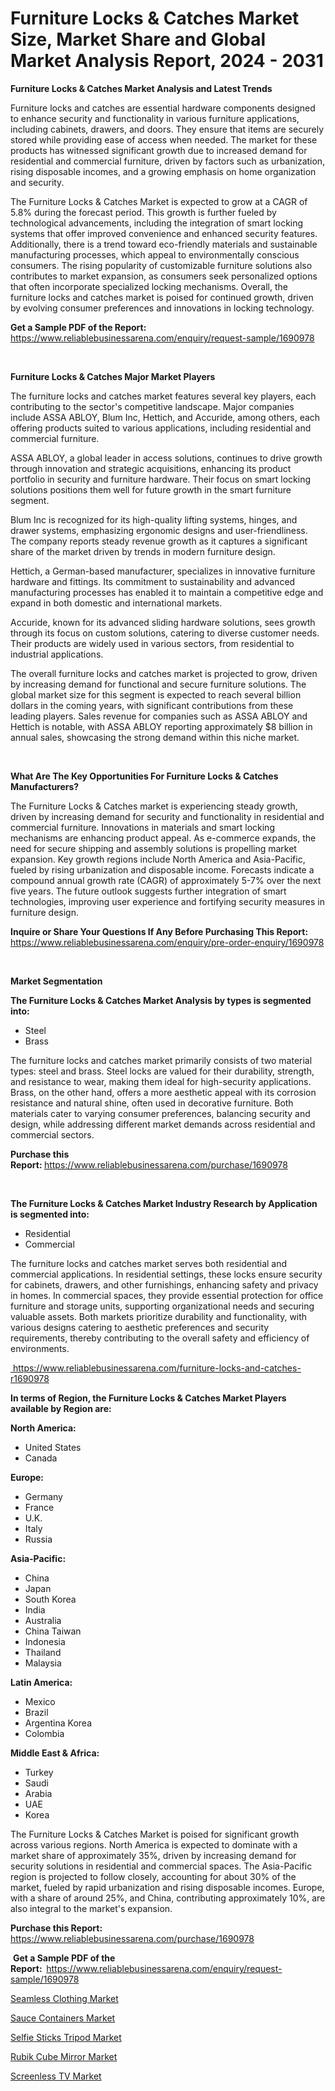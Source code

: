 <p><h1>Furniture Locks & Catches Market Size, Market Share and Global Market Analysis Report, 2024 - 2031</h1></p><p><strong>Furniture Locks & Catches Market Analysis and Latest Trends</strong></p>
<p><p>Furniture locks and catches are essential hardware components designed to enhance security and functionality in various furniture applications, including cabinets, drawers, and doors. They ensure that items are securely stored while providing ease of access when needed. The market for these products has witnessed significant growth due to increased demand for residential and commercial furniture, driven by factors such as urbanization, rising disposable incomes, and a growing emphasis on home organization and security.</p><p>The Furniture Locks & Catches Market is expected to grow at a CAGR of 5.8% during the forecast period. This growth is further fueled by technological advancements, including the integration of smart locking systems that offer improved convenience and enhanced security features. Additionally, there is a trend toward eco-friendly materials and sustainable manufacturing processes, which appeal to environmentally conscious consumers. The rising popularity of customizable furniture solutions also contributes to market expansion, as consumers seek personalized options that often incorporate specialized locking mechanisms. Overall, the furniture locks and catches market is poised for continued growth, driven by evolving consumer preferences and innovations in locking technology.</p></p>
<p><strong>Get a Sample PDF of the Report:&nbsp;</strong> <a href="https://www.reliablebusinessarena.com/enquiry/request-sample/1690978?utm_campaign=1552&utm_medium=2&utm_source=Github&utm_content=ia&utm_term=17102024&utm_id=furniture-locks-catches">https://www.reliablebusinessarena.com/enquiry/request-sample/1690978</a></p>
<p>&nbsp;</p>
<p><strong>Furniture Locks & Catches Major Market Players</strong></p>
<p><p>The furniture locks and catches market features several key players, each contributing to the sector's competitive landscape. Major companies include ASSA ABLOY, Blum Inc, Hettich, and Accuride, among others, each offering products suited to various applications, including residential and commercial furniture.</p><p>ASSA ABLOY, a global leader in access solutions, continues to drive growth through innovation and strategic acquisitions, enhancing its product portfolio in security and furniture hardware. Their focus on smart locking solutions positions them well for future growth in the smart furniture segment.</p><p>Blum Inc is recognized for its high-quality lifting systems, hinges, and drawer systems, emphasizing ergonomic designs and user-friendliness. The company reports steady revenue growth as it captures a significant share of the market driven by trends in modern furniture design.</p><p>Hettich, a German-based manufacturer, specializes in innovative furniture hardware and fittings. Its commitment to sustainability and advanced manufacturing processes has enabled it to maintain a competitive edge and expand in both domestic and international markets.</p><p>Accuride, known for its advanced sliding hardware solutions, sees growth through its focus on custom solutions, catering to diverse customer needs. Their products are widely used in various sectors, from residential to industrial applications.</p><p>The overall furniture locks and catches market is projected to grow, driven by increasing demand for functional and secure furniture solutions. The global market size for this segment is expected to reach several billion dollars in the coming years, with significant contributions from these leading players. Sales revenue for companies such as ASSA ABLOY and Hettich is notable, with ASSA ABLOY reporting approximately $8 billion in annual sales, showcasing the strong demand within this niche market.</p></p>
<p>&nbsp;</p>
<p><strong>What Are The Key Opportunities For Furniture Locks & Catches Manufacturers?</strong></p>
<p><p>The Furniture Locks & Catches market is experiencing steady growth, driven by increasing demand for security and functionality in residential and commercial furniture. Innovations in materials and smart locking mechanisms are enhancing product appeal. As e-commerce expands, the need for secure shipping and assembly solutions is propelling market expansion. Key growth regions include North America and Asia-Pacific, fueled by rising urbanization and disposable income. Forecasts indicate a compound annual growth rate (CAGR) of approximately 5-7% over the next five years. The future outlook suggests further integration of smart technologies, improving user experience and fortifying security measures in furniture design.</p></p>
<p><strong>Inquire or Share Your Questions If Any Before Purchasing This Report:</strong> <a href="https://www.reliablebusinessarena.com/enquiry/pre-order-enquiry/1690978?utm_campaign=1552&utm_medium=2&utm_source=Github&utm_content=ia&utm_term=17102024&utm_id=furniture-locks-catches">https://www.reliablebusinessarena.com/enquiry/pre-order-enquiry/1690978</a></p>
<p>&nbsp;</p>
<p><strong>Market Segmentation</strong></p>
<p><strong>The Furniture Locks & Catches Market Analysis by types is segmented into:</strong></p>
<p><ul><li>Steel</li><li>Brass</li></ul></p>
<p><p>The furniture locks and catches market primarily consists of two material types: steel and brass. Steel locks are valued for their durability, strength, and resistance to wear, making them ideal for high-security applications. Brass, on the other hand, offers a more aesthetic appeal with its corrosion resistance and natural shine, often used in decorative furniture. Both materials cater to varying consumer preferences, balancing security and design, while addressing different market demands across residential and commercial sectors.</p></p>
<p><strong>Purchase this Report:&nbsp;</strong><a href="https://www.reliablebusinessarena.com/purchase/1690978?utm_campaign=1552&utm_medium=2&utm_source=Github&utm_content=ia&utm_term=17102024&utm_id=furniture-locks-catches">https://www.reliablebusinessarena.com/purchase/1690978</a></p>
<p>&nbsp;</p>
<p><strong>The Furniture Locks & Catches Market Industry Research by Application is segmented into:</strong></p>
<p><ul><li>Residential</li><li>Commercial</li></ul></p>
<p><p>The furniture locks and catches market serves both residential and commercial applications. In residential settings, these locks ensure security for cabinets, drawers, and other furnishings, enhancing safety and privacy in homes. In commercial spaces, they provide essential protection for office furniture and storage units, supporting organizational needs and securing valuable assets. Both markets prioritize durability and functionality, with various designs catering to aesthetic preferences and security requirements, thereby contributing to the overall safety and efficiency of environments.</p></p>
<p><a href="https://www.reliablebusinessarena.com/furniture-locks-and-catches-r1690978?utm_campaign=1552&utm_medium=2&utm_source=Github&utm_content=ia&utm_term=17102024&utm_id=furniture-locks-catches">&nbsp;https://www.reliablebusinessarena.com/furniture-locks-and-catches-r1690978</a></p>
<p><strong>In terms of Region, the Furniture Locks & Catches Market Players available by Region are:</strong></p>
<p>
    <p> <strong> North America: </strong>
        <ul>
            <li>United States</li>
            <li>Canada</li>
        </ul>
        </p> 
    <p> <strong> Europe: </strong>
        <ul>
            <li>Germany</li>
            <li>France</li>
            <li>U.K.</li>
            <li>Italy</li>
            <li>Russia</li>
        </ul>
        </p> 
    <p> <strong> Asia-Pacific: </strong>
        <ul>
            <li>China</li>
            <li>Japan</li>
            <li>South Korea</li>
            <li>India</li>
            <li>Australia</li>
            <li>China Taiwan</li>
            <li>Indonesia</li>
            <li>Thailand</li>
            <li>Malaysia</li>
        </ul>
        </p> 
    <p> <strong> Latin America: </strong>
        <ul>
            <li>Mexico</li>
            <li>Brazil</li>
            <li>Argentina Korea</li>
            <li>Colombia</li>
        </ul>
        </p> 
    <p> <strong> Middle East & Africa: </strong>
        <ul>
            <li>Turkey</li>
            <li>Saudi</li>
            <li>Arabia</li>
            <li>UAE</li>
            <li>Korea</li>
        </ul>
    </p>
    </p>
<p><p>The Furniture Locks & Catches Market is poised for significant growth across various regions. North America is expected to dominate with a market share of approximately 35%, driven by increasing demand for security solutions in residential and commercial spaces. The Asia-Pacific region is projected to follow closely, accounting for about 30% of the market, fueled by rapid urbanization and rising disposable incomes. Europe, with a share of around 25%, and China, contributing approximately 10%, are also integral to the market's expansion.</p></p>
<p><strong>Purchase this Report: </strong><a href="https://www.reliablebusinessarena.com/purchase/1690978?utm_campaign=1552&utm_medium=2&utm_source=Github&utm_content=ia&utm_term=17102024&utm_id=furniture-locks-catches">https://www.reliablebusinessarena.com/purchase/1690978</a></p>
<p>&nbsp;<strong>Get a Sample PDF of the Report:&nbsp;&nbsp;</strong><a href="https://www.reliablebusinessarena.com/enquiry/request-sample/1690978?utm_campaign=1552&utm_medium=2&utm_source=Github&utm_content=ia&utm_term=17102024&utm_id=furniture-locks-catches">https://www.reliablebusinessarena.com/enquiry/request-sample/1690978</a></p>
<p><strong></strong></p>
<p><p><a href="https://www.linkedin.com/pulse/global-seamless-clothing-market-pulse-trends-growth-analysis-jbr0c?utm_campaign=1552&utm_medium=2&utm_source=Github&utm_content=ia&utm_term=17102024&utm_id=furniture-locks-catches">Seamless Clothing Market</a></p><p><a href="https://www.linkedin.com/pulse/sauce-containers-market-navigating-challenges-unlocking-potential-ylzmc?utm_campaign=1552&utm_medium=2&utm_source=Github&utm_content=ia&utm_term=17102024&utm_id=furniture-locks-catches">Sauce Containers Market</a></p><p><a href="https://www.linkedin.com/pulse/surfing-selfie-sticks-tripod-wave-riding-market-currents-2031-et8fc?utm_campaign=1552&utm_medium=2&utm_source=Github&utm_content=ia&utm_term=17102024&utm_id=furniture-locks-catches">Selfie Sticks Tripod Market</a></p><p><a href="https://www.linkedin.com/pulse/global-rubik-cube-mirror-market-opportunities-forecast-dcnic?utm_campaign=1552&utm_medium=2&utm_source=Github&utm_content=ia&utm_term=17102024&utm_id=furniture-locks-catches">Rubik Cube Mirror Market</a></p><p><a href="https://www.linkedin.com/pulse/trends-global-screenless-tv-market-forecast-analysis-2024--zgifc?utm_campaign=1552&utm_medium=2&utm_source=Github&utm_content=ia&utm_term=17102024&utm_id=furniture-locks-catches">Screenless TV Market</a></p></p>